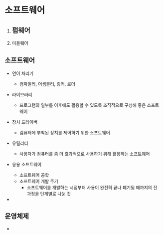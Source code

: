 # 소프트웨어

1. 펌웨어
   - 
2. 미들웨어



## 소프트웨어

- 언어 처리기
  - 컴파일러, 어셈블러, 링커, 로더
- 라이브러리
  - 프로그램의 일부를 이후에도 활용할 수 있도록 조직적으로 구성해 좋은 소프트웨어
- 장치 드라이버
  - 컴퓨터에 부착된 장치를 제어하기 위한 소프트웨어
- 유틸리티
  - 사용자가 컴퓨터를 좀 더 효과적으로 사용하기 위해 활용하는 소프트웨어

- 응용 소프트웨어
  - 소프트웨어 공학
  - 소프트웨어 개발 주기
    - 소프트웨어를 개발하는 시점부터 사용이 완전히 끝나 폐기될 때까지의 전 과정을 단계별로 나눈 것

- 

## 운영체제



- 
